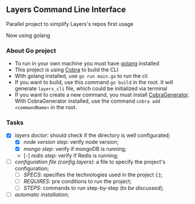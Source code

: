 ## Layers Command Line Interface

Parallel project to simplify Layers's repos first usage

Now using golang

### About Go project
- To run in your own machine you must have [golang](https://go.dev/doc/install) installed
- This project is using [Cobra](https://github.com/spf13/cobra) to build the CLI
- With golang installed, use `go run main.go` to run the cli
- If you want to build, use this command `go build` in the root. It will generate `layers_cli` file, which could be initialized via terminal
- If you want to create a new command, you must install [CobraGenerator](https://github.com/spf13/cobra/blob/master/cobra/README.md). With CobraGenerator installed, use the command `cobra add <commandName>` in the root.

### Tasks
- [x] *layers doctor*: should check if the directory is well configurated;
  - [x] *node version step*: verify node version;
  - [x] *mongo step*: verify if mongoDB is running;
  - [-] *redis step*: verify if Redis is running;
- [ ] *configuration file (config.layers)*: a file to specify the project's configuration;
  - [ ] *SPECS*: specifies the technologies used in the project (<techName>:<version>);
  - [ ] *REQUIRES*: pre conditions to run the project;
  - [ ] *STEPS*: commands to run step-by-step (*to be discussed*);
- [ ] *automatic installation*;
